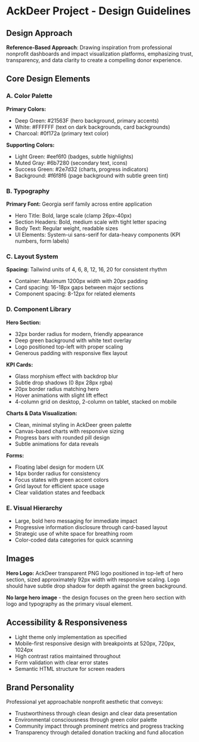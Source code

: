 # AckDeer Project - Design Guidelines

## Design Approach
**Reference-Based Approach**: Drawing inspiration from professional nonprofit dashboards and impact visualization platforms, emphasizing trust, transparency, and data clarity to create a compelling donor experience.

## Core Design Elements

### A. Color Palette
**Primary Colors:**
- Deep Green: #21563F (hero background, primary accents)
- White: #FFFFFF (text on dark backgrounds, card backgrounds)
- Charcoal: #0f172a (primary text color)

**Supporting Colors:**
- Light Green: #eef6f0 (badges, subtle highlights)
- Muted Gray: #6b7280 (secondary text, icons)
- Success Green: #2e7d32 (charts, progress indicators)
- Background: #f6f8f6 (page background with subtle green tint)

### B. Typography
**Primary Font:** Georgia serif family across entire application
- Hero Title: Bold, large scale (clamp 26px-40px)
- Section Headers: Bold, medium scale with tight letter spacing
- Body Text: Regular weight, readable sizes
- UI Elements: System-ui sans-serif for data-heavy components (KPI numbers, form labels)

### C. Layout System
**Spacing:** Tailwind units of 4, 6, 8, 12, 16, 20 for consistent rhythm
- Container: Maximum 1200px width with 20px padding
- Card spacing: 16-18px gaps between major sections
- Component spacing: 8-12px for related elements

### D. Component Library

**Hero Section:**
- 32px border radius for modern, friendly appearance
- Deep green background with white text overlay
- Logo positioned top-left with proper scaling
- Generous padding with responsive flex layout

**KPI Cards:**
- Glass morphism effect with backdrop blur
- Subtle drop shadows (0 8px 28px rgba)
- 20px border radius matching hero
- Hover animations with slight lift effect
- 4-column grid on desktop, 2-column on tablet, stacked on mobile

**Charts & Data Visualization:**
- Clean, minimal styling in AckDeer green palette
- Canvas-based charts with responsive sizing
- Progress bars with rounded pill design
- Subtle animations for data reveals

**Forms:**
- Floating label design for modern UX
- 14px border radius for consistency
- Focus states with green accent colors
- Grid layout for efficient space usage
- Clear validation states and feedback

### E. Visual Hierarchy
- Large, bold hero messaging for immediate impact
- Progressive information disclosure through card-based layout
- Strategic use of white space for breathing room
- Color-coded data categories for quick scanning

## Images
**Hero Logo:** AckDeer transparent PNG logo positioned in top-left of hero section, sized approximately 92px width with responsive scaling. Logo should have subtle drop shadow for depth against the green background.

**No large hero image** - the design focuses on the green hero section with logo and typography as the primary visual element.

## Accessibility & Responsiveness
- Light theme only implementation as specified
- Mobile-first responsive design with breakpoints at 520px, 720px, 1024px
- High contrast ratios maintained throughout
- Form validation with clear error states
- Semantic HTML structure for screen readers

## Brand Personality
Professional yet approachable nonprofit aesthetic that conveys:
- Trustworthiness through clean design and clear data presentation
- Environmental consciousness through green color palette
- Community impact through prominent metrics and progress tracking
- Transparency through detailed donation tracking and fund allocation